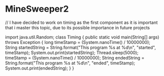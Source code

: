 # MineSweeper2
// I have decided to work on timing as the first component as it is important that i master this topic, due to its possible importance in future projects


import java.util.Random;
class Timing
  {
  public static void main(String[] args) throws Exception
    {
    long timeStamp = (System.nanoTime() / 10000000);
    String startedString = String.format("This program %s at %d\n", "started", timeStamp);
    System.out.print(startedString);
    Thread.sleep(5000);
    timeStamp = (System.nanoTime() / 10000000);
    String endedString = String.format("This program %s at %d\n", "ended", timeStamp);
    System.out.print(endedString);
    }
  }

